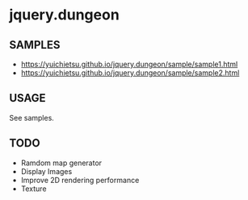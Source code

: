 # jquery.dungeon

## SAMPLES

* https://yuichietsu.github.io/jquery.dungeon/sample/sample1.html
* https://yuichietsu.github.io/jquery.dungeon/sample/sample2.html

## USAGE

See samples.

## TODO

* Ramdom map generator
* Display Images
* Improve 2D rendering performance
* Texture
